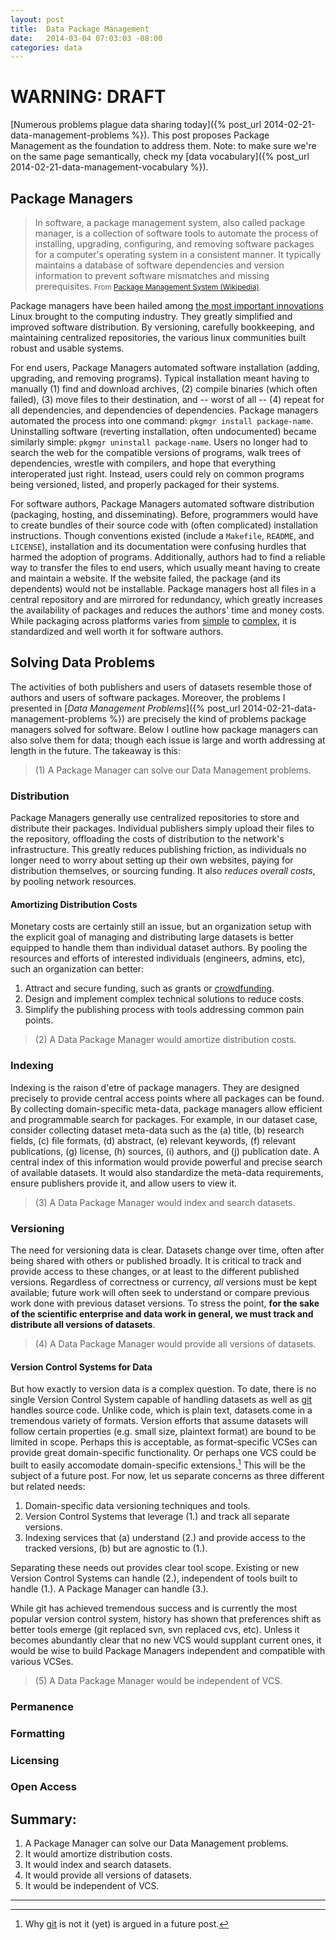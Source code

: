 ```yaml
---
layout: post
title:  Data Package Management
date:   2014-03-04 07:03:03 -08:00
categories: data
---
```


# WARNING: DRAFT

[Numerous problems plague data sharing today]({% post_url 2014-02-21-data-management-problems %}). This post proposes Package Management as the foundation to address them. Note: to make sure we're on the same page semantically, check my [data vocabulary]({% post_url 2014-02-21-data-management-vocabulary %}).

## Package Managers

> In software, a package management system, also called package manager, is a collection of software tools to automate the process of installing, upgrading, configuring, and removing software packages for a computer's operating system in a consistent manner. It typically maintains a database of software dependencies and version information to prevent software mismatches and missing prerequisites. <small class="align-right">From [Package Management System (Wikipedia)](http://en.wikipedia.org/wiki/Package_management_system).</small>

Package managers have been hailed among [the most important innovations](http://ianmurdock.com/solaris/how-package-management-changed-everything/) Linux brought to the computing industry. They greatly simplified and improved software distribution. By versioning, carefully bookkeeping, and maintaining centralized repositories, the various linux communities built robust and usable systems.

For end users, Package Managers automated software installation (adding, upgrading, and removing programs). Typical installation meant having to manually (1) find and download archives, (2) compile binaries (which often failed), (3) move files to their destination, and -- worst of all -- (4) repeat for all dependencies, and dependencies of dependencies. Package managers automated the process into one command: `pkgmgr install package-name`. Uninstalling software (reverting  installation, often undocumented) became similarly simple: `pkgmgr uninstall package-name`. Users no longer had to search the web for the compatible versions of programs, walk trees of dependencies, wrestle with compilers, and hope that everything interoperated just right. Instead, users could rely on common programs being versioned, listed, and properly packaged for their systems.

For software authors, Package Managers automated software distribution (packaging, hosting, and disseminating). Before, programmers would have to create bundles of their source code with (often complicated) installation instructions. Though conventions existed (include a `Makefile`, `README`, and `LICENSE`), installation and its documentation were confusing hurdles that harmed the adoption of programs. Additionally, authors had to find a reliable way to transfer the files to end users, which usually meant having to create and maintain a website. If the website failed, the package (and its dependents) would not be installable. Package managers host all files in a central repository and are mirrored for redundancy, which greatly increases the availability of packages and reduces the authors' time and money costs. While packaging across platforms varies from [simple](http://gist.io/1318304) to [complex](http://www.debian.org/doc/manuals/packaging-tutorial/packaging-tutorial.en.pdf), it is standardized and well worth it for software authors.

## Solving Data Problems

The activities of both publishers and users of datasets resemble those of authors and users of software packages. Moreover, the problems I presented in [_Data Management Problems_]({% post_url 2014-02-21-data-management-problems %}) are precisely the kind of problems package managers solved for software. Below I outline how package managers can also solve them for data; though each issue is large and worth addressing at length in the future. The takeaway is this:

> (1) A Package Manager can solve our Data Management problems.


### Distribution

Package Managers generally use centralized repositories to store and distribute their packages. Individual publishers simply upload their files to the repository, offloading the costs of distribution to the network's infrastructure. This greatly reduces publishing friction, as individuals no longer need to worry about setting up their own websites, paying for distribution themselves, or sourcing funding. It also _reduces overall costs_, by pooling network resources.

#### Amortizing Distribution Costs

Monetary costs are certainly still an issue, but an organization setup with the explicit goal of managing and distributing large datasets is better equipped to handle them than individual dataset authors. By pooling the resources and efforts of interested individuals (engineers, admins, etc), such an organization can better:

1. Attract and secure funding, such as grants or [crowdfunding](http://en.wikipedia.org/wiki/Crowdfunding).
1. Design and implement complex technical solutions to reduce costs.
1. Simplify the publishing process with tools addressing common pain points.

> (2) A Data Package Manager would amortize distribution costs.

### Indexing

Indexing is the raison d'etre of package managers. They are designed precisely to provide central access points where all packages can be found. By collecting domain-specific meta-data, package managers allow efficient and programmable search for packages. For example, in our dataset case, consider collecting dataset meta-data such as the (a) title, (b) research fields, (c) file formats, (d) abstract, (e) relevant keywords, (f) relevant publications, (g) license, (h) sources, (i) authors, and (j) publication date. A central index of this information would provide powerful and precise search of available datasets. It would also standardize the meta-data requirements, ensure publishers provide it, and allow users to view it.

> (3) A Data Package Manager would index and search datasets.

### Versioning

The need for versioning data is clear. Datasets change over time, often after being shared with others or published broadly. It is critical to track and provide access to these changes, or at least to the different published versions. Regardless of correctness or currency, _all_ versions must be kept available; future work will often seek to understand or compare previous work done with previous dataset versions. To stress the point, **for the sake of the scientific enterprise and data work in general, we must track and distribute all versions of datasets**.

> (4) A Data Package Manager would provide all versions of datasets.

#### Version Control Systems for Data

But how exactly to version data is a complex question. To date, there is no single Version Control System capable of handling datasets as well as [git][git] handles source code. Unlike code, which is plain text, datasets come in a tremendous variety of formats. Version efforts that assume datasets will follow certain properties (e.g. small size, plaintext format) are bound to be limited in scope. Perhaps this is acceptable, as format-specific VCSes can provide great domain-specific functionality. Or perhaps one VCS could be built to easily accomodate domain-specific extensions.[^1] This will be the subject of a future post. For now, let us separate concerns as three different but related needs:

1. Domain-specific data versioning techniques and tools.
2. Version Control Systems that leverage (1.) and track all separate versions.
3. Indexing services that (a) understand (2.) and provide access to the tracked versions, (b) but are agnostic to (1.).

Separating these needs out provides clear tool scope. Existing or new Version Control Systems can handle (2.), independent of tools built to handle (1.). A Package Manager can handle (3.).

While git has achieved tremendous success and is currently the most popular version control system, history has shown that preferences shift as better tools emerge (git replaced svn, svn replaced cvs, etc). Unless it becomes abundantly clear that no new VCS would supplant current ones, it would be wise to build Package Managers independent and compatible with various VCSes.

> (5) A Data Package Manager would be independent of VCS.

### Permanence

### Formatting

### Licensing

### Open Access

## Summary:

1. A Package Manager can solve our Data Management problems.
2. It would amortize distribution costs.
3. It would index and search datasets.
4. It would provide all versions of datasets.
5. It would be independent of VCS.

[^1]: Why [git](http://git-scm.com) is not it (yet) is argued in a future post.


<!-- The multiplicity of software package managers is, perhaps, an issue in itself. Thankfully, generally there is one canonical package maneger per use case. Still, arguments can be made for a "Package Manager of Package Managers", or "One Package Manager to Manage Them All". Here are some examples:

- Operating System Packages:
  [apt (debian)](https://packages.debian.org),
  [apt (ubuntu)](https://packages.ubuntu.com),
  [rpm (redhat)](http://www.rpm.org),
  [brew (osx)](http://brew.sh).
- Source Code:
  [GitHub](https://github.com/),
  [Bitbucket](https://bitbucket.org/),
  [LaunchPad](http://launchpad.net/),
  [SourceForge](http://sourceforge.net/),
  [Google Code](http://code.google.com/).
- Language/Platforms:
  [PyPI (Python)](https://pypi.python.org/‎),
  [RubyGems (Ruby)](http://rubygems.org/‎),
  [npm (node)](https://www.npmjs.org/),
  [Cabal (Haskell)](http://www.haskell.org/cabal).
- Text Editors:
  [Emacs](http://marmalade-repo.org/),
  [SublimeText](https://sublime.wbond.net/‎),
  [Atom](https://atom.io/packages).
- App Stores:
  Apple ([Mac](http://en.wikipedia.org/wiki/Apple_App_Store),
         [iOS](http://en.wikipedia.org/wiki/App_Store_(iOS)));
  Google ([Android](https://play.google.com/store/apps‎),
          [Chrome](https://chrome.google.com/webstore));
  Microsoft ([Desktop](windows.microsoft.com/en-us/windows-8/apps‎),
             [Phone](www.windowsphone.com/en-us/store‎)).
-->

---

[git]: http://git-scm.com/ "Git"
